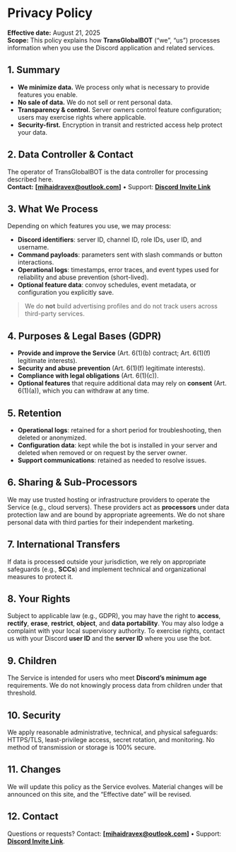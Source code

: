# Privacy Policy

**Effective date:** August 21, 2025  
**Scope:** This policy explains how **TransGlobalBOT** (“we”, “us”) processes information when you use the Discord application and related services.

## 1. Summary
- **We minimize data.** We process only what is necessary to provide features you enable.  
- **No sale of data.** We do not sell or rent personal data.  
- **Transparency & control.** Server owners control feature configuration; users may exercise rights where applicable.  
- **Security-first.** Encryption in transit and restricted access help protect your data.

## 2. Data Controller & Contact
The operator of TransGlobalBOT is the data controller for processing described here.  
**Contact:** **[mihaidravex@outlook.com]** • Support: **[Discord Invite Link](https://discord.gg/jAA2FFctaM)**

## 3. What We Process
Depending on which features you use, we may process:
- **Discord identifiers**: server ID, channel ID, role IDs, user ID, and username.  
- **Command payloads**: parameters sent with slash commands or button interactions.  
- **Operational logs**: timestamps, error traces, and event types used for reliability and abuse prevention (short-lived).  
- **Optional feature data**: convoy schedules, event metadata, or configuration you explicitly save.

> We do **not** build advertising profiles and do not track users across third-party services.

## 4. Purposes & Legal Bases (GDPR)
- **Provide and improve the Service** (Art. 6(1)(b) contract; Art. 6(1)(f) legitimate interests).  
- **Security and abuse prevention** (Art. 6(1)(f) legitimate interests).  
- **Compliance with legal obligations** (Art. 6(1)(c)).  
- **Optional features** that require additional data may rely on **consent** (Art. 6(1)(a)), which you can withdraw at any time.

## 5. Retention
- **Operational logs**: retained for a short period for troubleshooting, then deleted or anonymized.  
- **Configuration data**: kept while the bot is installed in your server and deleted when removed or on request by the server owner.  
- **Support communications**: retained as needed to resolve issues.

## 6. Sharing & Sub‑Processors
We may use trusted hosting or infrastructure providers to operate the Service (e.g., cloud servers). These providers act as **processors** under data protection law and are bound by appropriate agreements. We do not share personal data with third parties for their independent marketing.

## 7. International Transfers
If data is processed outside your jurisdiction, we rely on appropriate safeguards (e.g., **SCCs**) and implement technical and organizational measures to protect it.

## 8. Your Rights
Subject to applicable law (e.g., GDPR), you may have the right to **access**, **rectify**, **erase**, **restrict**, **object**, and **data portability**. You may also lodge a complaint with your local supervisory authority. To exercise rights, contact us with your Discord **user ID** and the **server ID** where you use the bot.

## 9. Children
The Service is intended for users who meet **Discord’s minimum age** requirements. We do not knowingly process data from children under that threshold.

## 10. Security
We apply reasonable administrative, technical, and physical safeguards: HTTPS/TLS, least-privilege access, secret rotation, and monitoring. No method of transmission or storage is 100% secure.

## 11. Changes
We will update this policy as the Service evolves. Material changes will be announced on this site, and the “Effective date” will be revised.

## 12. Contact
Questions or requests? Contact: **[mihaidravex@outlook.com]** • Support: **[Discord Invite Link](https://discord.gg/jAA2FFctaM)**.
